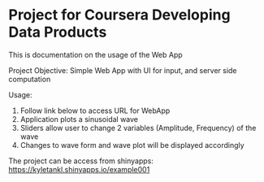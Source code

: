 Project for Coursera Developing Data Products
=================================

This is documentation on the usage of the Web App

Project Objective: Simple Web App with UI for input, and server side computation

Usage: 

1. Follow link below to access URL for WebApp
2. Application plots a sinusoidal wave
3. Sliders allow user to change 2 variables (Amplitude, Frequency) of the wave
4. Changes to wave form and wave plot will be displayed accordingly

The project can be access from shinyapps:
https://kyletankl.shinyapps.io/example001